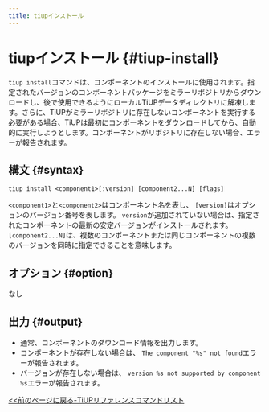 ```yaml
---
title: tiupインストール
---
```


# tiupインストール {#tiup-install}

`tiup install`コマンドは、コンポーネントのインストールに使用されます。指定されたバージョンのコンポーネントパッケージをミラーリポジトリからダウンロードし、後で使用できるようにローカルTiUPデータディレクトリに解凍します。さらに、TiUPがミラーリポジトリに存在しないコンポーネントを実行する必要がある場合、TiUPは最初にコンポーネントをダウンロードしてから、自動的に実行しようとします。コンポーネントがリポジトリに存在しない場合、エラーが報告されます。

## 構文 {#syntax}

```shell
tiup install <component1>[:version] [component2...N] [flags]
```

`<component1>`と`<component2>`はコンポーネント名を表し、 `[version]`はオプションのバージョン番号を表します。 `version`が追加されていない場合は、指定されたコンポーネントの最新の安定バージョンがインストールされます。 `[component2...N]`は、複数のコンポーネントまたは同じコンポーネントの複数のバージョンを同時に指定できることを意味します。

## オプション {#option}

なし

## 出力 {#output}

-   通常、コンポーネントのダウンロード情報を出力します。
-   コンポーネントが存在しない場合は、 `The component "%s" not found`エラーが報告されます。
-   バージョンが存在しない場合は、 `version %s not supported by component %s`エラーが報告されます。

[&lt;&lt;前のページに戻る-TiUPリファレンスコマンドリスト](/tiup/tiup-reference.md#command-list)
